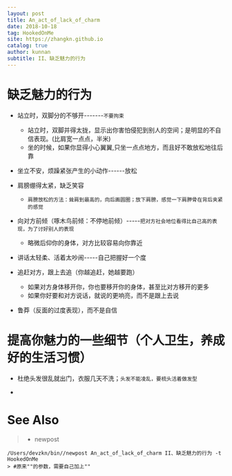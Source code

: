 ```yaml
---
layout: post
title: An_act_of_lack_of_charm
date: 2018-10-18
tag: HookedOnMe
site: https://zhangkn.github.io
catalog: true
author: kunnan
subtitle: II、缺乏魅力的行为
---
```






# 缺乏魅力的行为



* 站立时，双脚分的不够开-------`不要拘束`

  * 站立时，双脚并得太拢，显示出你害怕侵犯到别人的空间；是明显的不自信表现。(比肩宽一点点，半米)
  * 坐的时候，如果你显得小心翼翼,只坐一点点地方，而且好不敢放松地往后靠
* 坐立不安，烦躁紧张产生的小动作------放松
* 肩膀绷得太紧，缺乏笑容
  * `肩膀放松的方法：耸肩到最高的，向后画圆圈；放下肩膀，感觉一下肩胛骨在背后夹紧的感觉`
* 向对方前倾（啄木鸟前倾：不停地前倾）-----`把对方社会地位看得比自己高的表现，为了讨好别人的表现`
  * 略微后仰你的身体，对方比较容易向你靠近
* 讲话太轻柔、活着太吵闹-----自己把握好一个度
* 追赶对方，跟上去追（你越追赶，她越要跑）
  * 如果对方身体移开你，你也要移开你的身体，甚至比对方移开的更多
  * 如果你好要和对方说话，就说的更响亮，而不是跟上去说
* 鲁莽（反面的过度表现），而不是自信





# 提高你魅力的一些细节（个人卫生，养成好的生活习惯）







* 杜绝头发很乱就出门，衣服几天不洗；`头发不能凌乱，要梳头活着做发型`

* 






# See Also 

>* newpost 
>
```
/Users/devzkn/bin//newpost An_act_of_lack_of_charm II、缺乏魅力的行为 -t HookedOnMe
> #原来""的参数，需要自己加上""
```

